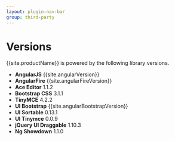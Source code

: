 ```yaml
---
layout: plugin-nav-bar
group: third-party
---
```

# Versions

{{site.productName}} is powered by the following library versions.

* **AngularJS** {{site.angularVersion}}
* **AngularFire** {{site.angularFireVersion}}
* **Ace Editor** 1.1.2
* **Bootstrap CSS** 3.1.1
* **TinyMCE** 4.2.2
* **UI Bootstrap** {{site.angularBootstrapVersion}}
* **UI Sortable** 0.13.1
* **UI Tinymce** 0.0.9
* **jQuery UI Draggable** 1.10.3
* **Ng Showdown** 1.1.0
